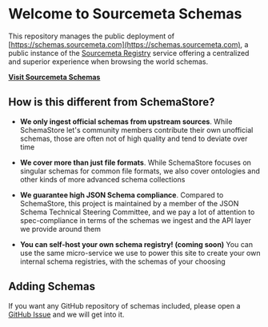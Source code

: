 Welcome to Sourcemeta Schemas
=============================

This repository manages the public deployment of
[https://schemas.sourcemeta.com](https://schemas.sourcemeta.com), a public
instance of the [Sourcemeta Registry](https://github.com/sourcemeta/registry)
service offering a centralized and superior experience when browsing the world
schemas.

[**Visit Sourcemeta Schemas**](https://schemas.sourcemeta.com)

How is this different from SchemaStore?
---------------------------------------

- **We only ingest official schemas from upstream sources**. While SchemaStore
  let's community members contribute their own unofficial schemas, those are
  often not of high quality and tend to deviate over time

- **We cover more than just file formats**. While SchemaStore focuses on
  singular schemas for common file formats, we also cover ontologies and other
  kinds of more advanced schema collections

- **We guarantee high JSON Schema compliance**. Compared to SchemaStore, this
  project is maintained by a member of the JSON Schema Technical Steering
  Committee, and we pay a lot of attention to spec-compliance in terms of the
  schemas we ingest and the API layer we provide around them

- **You can self-host your own schema registry! (coming soon)** You can use the
  same micro-service we use to power this site to create your own internal
  schema registries, with the schemas of your choosing

Adding Schemas
--------------

If you want any GitHub repository of schemas included, please open a [GitHub
Issue](https://github.com/sourcemeta/schemas/issues) and we will get into it.
